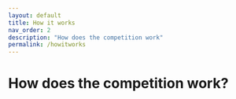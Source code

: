 ```yaml
---
layout: default
title: How it works
nav_order: 2
description: "How does the competition work"
permalink: /howitworks
---
```


# How does the competition work?
